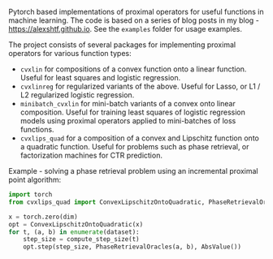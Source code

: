 Pytorch based implementations of proximal operators for useful functions in machine learning. The code is based on a series of blog posts in my blog - https://alexshtf.github.io. See the `examples` folder for usage examples. 

The project consists of several packages for implementing proximal operators for various function types:
* `cvxlin` for compositions of a convex function onto a linear function. Useful for least squares and logistic regression.
* `cvxlinreg` for regularized variants of the above. Useful for Lasso, or L1 / L2 regularized logistic regression.
* `minibatch_cvxlin` for mini-batch variants of a convex onto linear composition. Useful for training least squares of logistic regression models using proximal operators applied to mini-batches of loss functions.
* `cvxlips_quad` for a composition of a convex and Lipschitz function onto a quadratic function. Useful for problems such as phase retrieval, or factorization machines for CTR prediction.


Example - solving a phase retrieval problem using an incremental proximal point algorithm:
```python
import torch
from cvxlips_quad import ConvexLipschitzOntoQuadratic, PhaseRetrievalOracles, AbsValue

x = torch.zero(dim)
opt = ConvexLipschitzOntoQuadratic(x)
for t, (a, b) in enumerate(dataset):
    step_size = compute_step_size(t)
    opt.step(step_size, PhaseRetrievalOracles(a, b), AbsValue())
```